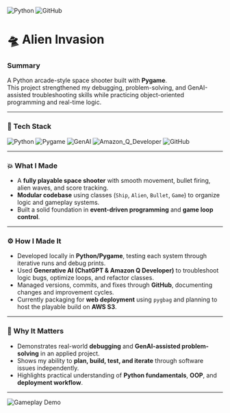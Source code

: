 ![Python](https://img.shields.io/badge/Python-3776AB?logo=python&logoColor=white)
![GitHub](https://img.shields.io/badge/GitHub-181717?logo=github&logoColor=white)

# 🛸 Alien Invasion

### Summary  
A Python arcade-style space shooter built with **Pygame**.  
This project strengthened my debugging, problem-solving, and GenAI-assisted troubleshooting skills while practicing object-oriented programming and real-time logic.

---

### 🧠 Tech Stack  
![Python](https://img.shields.io/badge/-Python-3776AB?logo=python&logoColor=white)
![Pygame](https://img.shields.io/badge/-Pygame-4B8BBE?logo=python&logoColor=white)
![GenAI](https://img.shields.io/badge/-Generative_AI-8A2BE2?logo=openai&logoColor=white)
![Amazon_Q_Developer](https://img.shields.io/badge/-Amazon_Q_Developer-FF9900?logo=amazonaws&logoColor=white)
![GitHub](https://img.shields.io/badge/-GitHub-181717?logo=github)

---

### 💥 What I Made  
- A **fully playable space shooter** with smooth movement, bullet firing, alien waves, and score tracking.  
- **Modular codebase** using classes (`Ship`, `Alien`, `Bullet`, `Game`) to organize logic and gameplay systems.  
- Built a solid foundation in **event-driven programming** and **game loop control**.

---

### ⚙️ How I Made It  
- Developed locally in **Python/Pygame**, testing each system through iterative runs and debug prints.  
- Used **Generative AI (ChatGPT & Amazon Q Developer)** to troubleshoot logic bugs, optimize loops, and refactor classes.  
- Managed versions, commits, and fixes through **GitHub**, documenting changes and improvement cycles.  
- Currently packaging for **web deployment** using `pygbag` and planning to host the playable build on **AWS S3**.

---

### 🚀 Why It Matters  
- Demonstrates real-world **debugging** and **GenAI-assisted problem-solving** in an applied project.  
- Shows my ability to **plan, build, test, and iterate** through software issues independently.  
- Highlights practical understanding of **Python fundamentals**, **OOP**, and **deployment workflow**.

---

![Gameplay Demo](Alien_Invasion_Gameplay_Demo.gif.gif)
